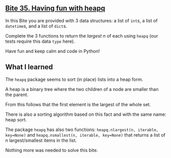 ## [Bite 35. Having fun with heapq](https://codechalleng.es/bites/35/)

In this Bite you are provided with 3 data structures: a list of `int`s, a list of `datetime`s, and a list of `dict`s.

Complete the 3 functions to return the _largest n_ of each using `heapq` (our tests require this data `type` here).

Have fun and keep calm and code in Python!


## What I learned

The `heapq` package seems to sort (in place) lists into a heap form.

A heap is a binary tree where the two children of a node are smaller than the parent.

From this follows that the first element is the largest of the whole set.

There is also a sorting algorithm based on this fact and with the same name: heap sort.

The package `heapq` has also two functions:
`heapq.nlargest(n, iterable, key=None)` and `heapq.nsmallest(n, iterable, key=None)` that returns a list of n largest/smallest items in the list.

Nothing more was needed to solve this bite.
